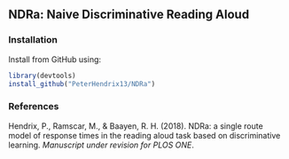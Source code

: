 ## NDRa: Naive Discriminative Reading Aloud

### Installation

Install from GitHub using:

```r
library(devtools)
install_github("PeterHendrix13/NDRa")
```

### References

Hendrix, P., Ramscar, M., & Baayen, R. H. (2018). NDRa: a single route model of 
response times in the reading aloud task based on discriminative learning. *Manuscript 
under revision for PLOS ONE*.